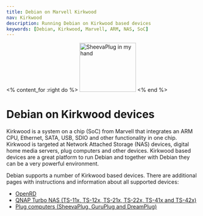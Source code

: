 ```yaml
---
title: Debian on Marvell Kirkwood
nav: Kirkwood
description: Running Debian on Kirkwood based devices
keywords: [Debian, Kirkwood, Marvell, ARM, NAS, SoC]
---
```


<% content_for :right do %>
<img src = "sheevaplug/images/r_sheevaplug_hand.jpg" class="border" alt="SheevaPlug in my hand" width="148" height="129" />
<% end %>

<h1>Debian on Kirkwood devices</h1>

Kirkwood is a system on a chip (SoC) from Marvell that integrates an ARM
CPU, Ethernet, SATA, USB, SDIO and other functionality in one chip.
Kirkwood is targeted at Network Attached Storage (NAS) devices, digital
home media servers, plug computers and other devices.  Kirkwood based
devices are a great platform to run Debian and together with Debian they
can be a very powerful environment.

Debian supports a number of Kirkwood based devices.  There are additional
pages with instructions and information about all supported devices:

<ul>
<li><a href = "openrd/">OpenRD</a></li>
<li><a href = "qnap/">QNAP Turbo NAS (TS-11x, TS-12x, TS-21x, TS-22x, TS-41x and TS-42x)</a></li>
<li><a href = "sheevaplug/">Plug computers (SheevaPlug, GuruPlug and DreamPlug)</a></li>
</ul>

